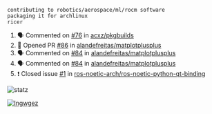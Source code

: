```
contributing to robotics/aerospace/ml/rocm software
packaging it for archlinux
ricer
```

<!--START_SECTION:activity-->
1. 🗣 Commented on [#76](https://github.com/acxz/pkgbuilds/issues/76) in [acxz/pkgbuilds](https://github.com/acxz/pkgbuilds)
2. 💪 Opened PR [#86](https://github.com/alandefreitas/matplotplusplus/pull/86) in [alandefreitas/matplotplusplus](https://github.com/alandefreitas/matplotplusplus)
3. 🗣 Commented on [#84](https://github.com/alandefreitas/matplotplusplus/issues/84) in [alandefreitas/matplotplusplus](https://github.com/alandefreitas/matplotplusplus)
4. 🗣 Commented on [#84](https://github.com/alandefreitas/matplotplusplus/issues/84) in [alandefreitas/matplotplusplus](https://github.com/alandefreitas/matplotplusplus)
5. ❗️ Closed issue [#1](https://github.com/ros-noetic-arch/ros-noetic-python-qt-binding/issues/1) in [ros-noetic-arch/ros-noetic-python-qt-binding](https://github.com/ros-noetic-arch/ros-noetic-python-qt-binding)
<!--END_SECTION:activity-->


![statz](https://github-readme-stats.vercel.app/api?username=acxz&include_all_commits=true&show_icons=true)

[![lngwgez](https://github-readme-stats.vercel.app/api/top-langs/?username=acxz&layout=compact)](https://github.com/acxz/github-readme-stats)


<!--
**acxz/acxz** is a ✨ _special_ ✨ repository because its `README.md` (this file) appears on your GitHub profile.

Here are some ideas to get you started:

- 🔭 I’m currently working on ...
- 🌱 I’m currently learning ...
- 👯 I’m looking to collaborate on ...
- 🤔 I’m looking for help with ...
- 💬 Ask me about ...
- 📫 How to reach me: ...
- 😄 Pronouns: ...
- ⚡ Fun fact: ...
-->

